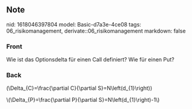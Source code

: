 ## Note
nid: 1618046397804
model: Basic-d7a3e-4ce08
tags: 06_risikomanagement, derivate::06_risikomanagement
markdown: false

### Front
Wie ist das Optionsdelta für einen Call definiert? Wie für einen Put?

### Back
\(\Delta_{C}=\frac{\partial C}{\partial S}=N\left(d_{1}\right)\)
<div>
  <div>
    \(\Delta_{P}=\frac{\partial P}{\partial
    S}=N\left(d_{1}\right)-1\)
  </div>
</div>
